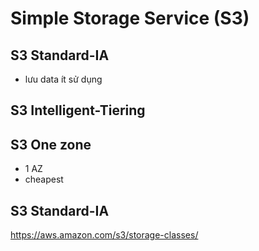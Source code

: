 # Simple Storage Service (S3)

## S3 Standard-IA
- lưu data ít sử dụng 

## S3 Intelligent-Tiering

## S3 One zone
- 1 AZ
- cheapest


## S3 Standard-IA

https://aws.amazon.com/s3/storage-classes/